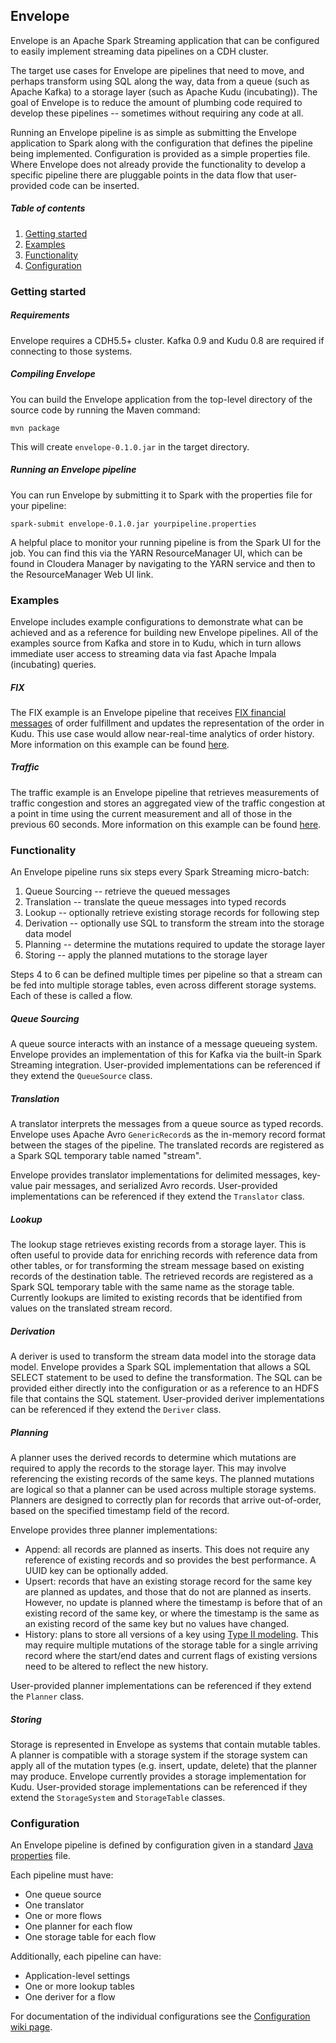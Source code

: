 ## Envelope

Envelope is an Apache Spark Streaming application that can be configured to easily implement streaming data pipelines on a CDH cluster.

The target use cases for Envelope are pipelines that need to move, and perhaps transform using SQL along the way, data from a queue (such as Apache Kafka) to a storage layer (such as Apache Kudu (incubating)). The goal of Envelope is to reduce the amount of plumbing code required to develop these pipelines -- sometimes without requiring any code at all.

Running an Envelope pipeline is as simple as submitting the Envelope application to Spark along with the configuration that defines the pipeline being implemented. Configuration is provided as a simple properties file. Where Envelope does not already provide the functionality to develop a specific pipeline there are pluggable points in the data flow that user-provided code can be inserted.

##### Table of contents
1. [Getting started](#getting-started)
2. [Examples](#examples)
3. [Functionality](#functionality)
4. [Configuration](#configuration)

### Getting started

##### Requirements

Envelope requires a CDH5.5+ cluster. Kafka 0.9 and Kudu 0.8 are required if connecting to those systems.

##### Compiling Envelope

You can build the Envelope application from the top-level directory of the source code by running the Maven command:

    mvn package
    
This will create `envelope-0.1.0.jar` in the target directory.

##### Running an Envelope pipeline

You can run Envelope by submitting it to Spark with the properties file for your pipeline:

    spark-submit envelope-0.1.0.jar yourpipeline.properties
    
A helpful place to monitor your running pipeline is from the Spark UI for the job. You can find this via the YARN ResourceManager UI, which can be found in Cloudera Manager by navigating to the YARN service and then to the ResourceManager Web UI link.

### Examples

Envelope includes example configurations to demonstrate what can be achieved and as a reference for building new Envelope pipelines. All of the examples source from Kafka and store in to Kudu, which in turn allows immediate user access to streaming data via fast Apache Impala (incubating) queries.

##### FIX

The FIX example is an Envelope pipeline that receives [FIX financial messages](https://en.wikipedia.org/wiki/Financial_Information_eXchange) of order fulfillment and updates the representation of the order in Kudu. This use case would allow near-real-time analytics of order history. More information on this example can be found [here](http://github.com/cloudera-labs/envelope/tree/master/examples/fix).

##### Traffic

The traffic example is an Envelope pipeline that retrieves measurements of traffic congestion and stores an aggregated view of the traffic congestion at a point in time using the current measurement and all of those in the previous 60 seconds. More information on this example can be found [here](http://github.com/cloudera-labs/envelope/tree/master/examples/traffic).

### Functionality

An Envelope pipeline runs six steps every Spark Streaming micro-batch:

 1. Queue Sourcing -- retrieve the queued messages
 2. Translation -- translate the queue messages into typed records
 3. Lookup -- optionally retrieve existing storage records for following step
 4. Derivation -- optionally use SQL to transform the stream into the storage data model
 5. Planning -- determine the mutations required to update the storage layer
 6. Storing -- apply the planned mutations to the storage layer

Steps 4 to 6 can be defined multiple times per pipeline so that a stream can be fed into multiple storage tables, even across different storage systems. Each of these is called a flow.

##### Queue Sourcing

A queue source interacts with an instance of a message queueing system. Envelope provides an implementation of this for Kafka via the built-in Spark Streaming integration. User-provided implementations can be referenced if they extend the `QueueSource` class.

##### Translation

A translator interprets the messages from a queue source as typed records. Envelope uses Apache Avro `GenericRecord`s as the in-memory record format between the stages of the pipeline. The translated records are registered as a Spark SQL temporary table named "stream".

Envelope provides translator implementations for delimited messages, key-value pair messages, and serialized Avro records. User-provided implementations can be referenced if they extend the `Translator` class.

##### Lookup

The lookup stage retrieves existing records from a storage layer. This is often useful to provide data for enriching records with reference data from other tables, or for transforming the stream message based on existing records of the destination table. The retrieved records are registered as a Spark SQL temporary table with the same name as the storage table. Currently lookups are limited to existing records that be identified from values on the translated stream record.

##### Derivation

A deriver is used to transform the stream data model into the storage data model. Envelope provides a Spark SQL implementation that allows a SQL SELECT statement to be used to define the transformation. The SQL can be provided either directly into the configuration or as a reference to an HDFS file that contains the SQL statement. User-provided deriver implementations can be referenced if they extend the `Deriver` class.

##### Planning

A planner uses the derived records to determine which mutations are required to apply the records to the storage layer. This may involve referencing the existing records of the same keys. The planned mutations are logical so that a planner can be used across multiple storage systems. Planners are designed to correctly plan for records that arrive out-of-order, based on the specified timestamp field of the record.

Envelope provides three planner implementations:
* Append: all records are planned as inserts. This does not require any reference of existing records and so provides the best performance. A UUID key can be optionally added.
* Upsert: records that have an existing storage record for the same key are planned as updates, and those that do not are planned as inserts. However, no update is planned where the timestamp is before that of an existing record of the same key, or where the timestamp is the same as an existing record of the same key but no values have changed.
* History: plans to store all versions of a key using [Type II modeling](https://en.wikipedia.org/wiki/Slowly_changing_dimension#Type_2). This may require multiple mutations of the storage table for a single arriving record where the start/end dates and current flags of existing versions need to be altered to reflect the new history.

User-provided planner implementations can be referenced if they extend the `Planner` class.

##### Storing

Storage is represented in Envelope as systems that contain mutable tables. A planner is compatible with a storage system if the storage system can apply all of the mutation types (e.g. insert, update, delete) that the planner may produce. Envelope currently provides a storage implementation for Kudu. User-provided storage implementations can be referenced if they extend the `StorageSystem` and `StorageTable` classes.

### Configuration

An Envelope pipeline is defined by configuration given in a standard [Java properties](https://en.wikipedia.org/wiki/.properties) file.

Each pipeline must have:
- One queue source
- One translator
- One or more flows
- One planner for each flow
- One storage table for each flow

Additionally, each pipeline can have:
- Application-level settings
- One or more lookup tables
- One deriver for a flow

For documentation of the individual configurations see the [Configuration wiki page](http://github.com/cloudera-labs/envelope/wiki/Configurations).
